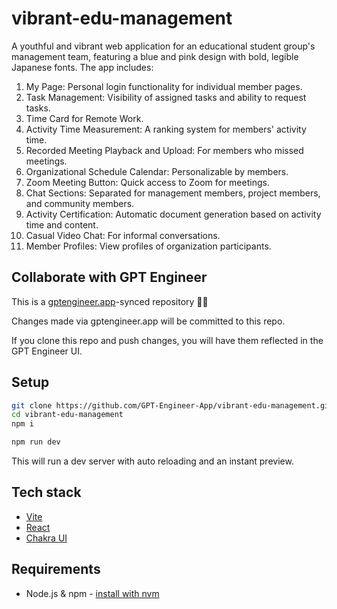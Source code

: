 # vibrant-edu-management

A youthful and vibrant web application for an educational student group's management team, featuring a blue and pink design with bold, legible Japanese fonts. The app includes:
1. My Page: Personal login functionality for individual member pages.
2. Task Management: Visibility of assigned tasks and ability to request tasks.
3. Time Card for Remote Work.
4. Activity Time Measurement: A ranking system for members' activity time.
5. Recorded Meeting Playback and Upload: For members who missed meetings.
6. Organizational Schedule Calendar: Personalizable by members.
7. Zoom Meeting Button: Quick access to Zoom for meetings.
8. Chat Sections: Separated for management members, project members, and community members.
9. Activity Certification: Automatic document generation based on activity time and content.
10. Casual Video Chat: For informal conversations.
11. Member Profiles: View profiles of organization participants.

## Collaborate with GPT Engineer

This is a [gptengineer.app](https://gptengineer.app)-synced repository 🌟🤖

Changes made via gptengineer.app will be committed to this repo.

If you clone this repo and push changes, you will have them reflected in the GPT Engineer UI.

## Setup

```sh
git clone https://github.com/GPT-Engineer-App/vibrant-edu-management.git
cd vibrant-edu-management
npm i
```

```sh
npm run dev
```

This will run a dev server with auto reloading and an instant preview.

## Tech stack

- [Vite](https://vitejs.dev/)
- [React](https://react.dev/)
- [Chakra UI](https://chakra-ui.com/)

## Requirements

- Node.js & npm - [install with nvm](https://github.com/nvm-sh/nvm#installing-and-updating)
